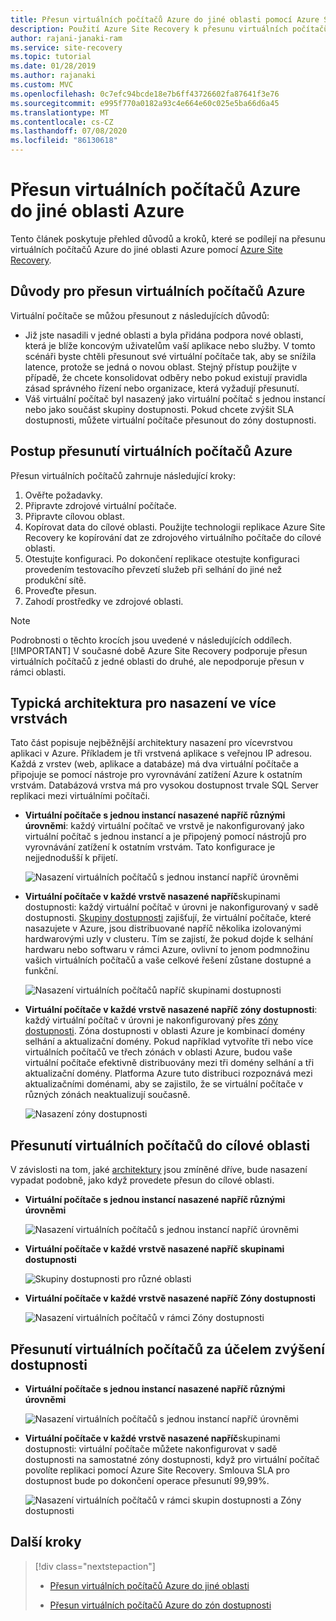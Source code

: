 ```yaml
---
title: Přesun virtuálních počítačů Azure do jiné oblasti pomocí Azure Site Recovery
description: Použití Azure Site Recovery k přesunu virtuálních počítačů Azure z jedné oblasti Azure do jiné.
author: rajani-janaki-ram
ms.service: site-recovery
ms.topic: tutorial
ms.date: 01/28/2019
ms.author: rajanaki
ms.custom: MVC
ms.openlocfilehash: 0c7efc94bcde18e7b6ff43726602fa87641f3e76
ms.sourcegitcommit: e995f770a0182a93c4e664e60c025e5ba66d6a45
ms.translationtype: MT
ms.contentlocale: cs-CZ
ms.lasthandoff: 07/08/2020
ms.locfileid: "86130618"
---
```

# <a name="moving-azure-vms-to-another-azure-region"></a>Přesun virtuálních počítačů Azure do jiné oblasti Azure

Tento článek poskytuje přehled důvodů a kroků, které se podílejí na přesunu virtuálních počítačů Azure do jiné oblasti Azure pomocí [Azure Site Recovery](site-recovery-overview.md). 


## <a name="reasons-to-move-azure-vms"></a>Důvody pro přesun virtuálních počítačů Azure

Virtuální počítače se můžou přesunout z následujících důvodů:

- Již jste nasadili v jedné oblasti a byla přidána podpora nové oblasti, která je blíže koncovým uživatelům vaší aplikace nebo služby. V tomto scénáři byste chtěli přesunout své virtuální počítače tak, aby se snížila latence, protože se jedná o novou oblast. Stejný přístup použijte v případě, že chcete konsolidovat odběry nebo pokud existují pravidla zásad správného řízení nebo organizace, která vyžadují přesunutí.
- Váš virtuální počítač byl nasazený jako virtuální počítač s jednou instancí nebo jako součást skupiny dostupnosti. Pokud chcete zvýšit SLA dostupnosti, můžete virtuální počítače přesunout do zóny dostupnosti.

## <a name="steps-to-move-azure-vms"></a>Postup přesunutí virtuálních počítačů Azure

Přesun virtuálních počítačů zahrnuje následující kroky:

1. Ověřte požadavky.
2. Připravte zdrojové virtuální počítače.
3. Připravte cílovou oblast.
4. Kopírovat data do cílové oblasti. Použijte technologii replikace Azure Site Recovery ke kopírování dat ze zdrojového virtuálního počítače do cílové oblasti.
5. Otestujte konfiguraci. Po dokončení replikace otestujte konfiguraci provedením testovacího převzetí služeb při selhání do jiné než produkční sítě.
6. Proveďte přesun.
7. Zahodí prostředky ve zdrojové oblasti.

> [!NOTE]
> Podrobnosti o těchto krocích jsou uvedené v následujících oddílech.
> [!IMPORTANT]
> V současné době Azure Site Recovery podporuje přesun virtuálních počítačů z jedné oblasti do druhé, ale nepodporuje přesun v rámci oblasti.

## <a name="typical-architectures-for-a-multi-tier-deployment"></a>Typická architektura pro nasazení ve více vrstvách

Tato část popisuje nejběžnější architektury nasazení pro vícevrstvou aplikaci v Azure. Příkladem je tři vrstvená aplikace s veřejnou IP adresou. Každá z vrstev (web, aplikace a databáze) má dva virtuální počítače a připojuje se pomocí nástroje pro vyrovnávání zatížení Azure k ostatním vrstvám. Databázová vrstva má pro vysokou dostupnost trvale SQL Server replikaci mezi virtuálními počítači.

* **Virtuální počítače s jednou instancí nasazené napříč různými úrovněmi**: každý virtuální počítač ve vrstvě je nakonfigurovaný jako virtuální počítač s jednou instancí a je připojený pomocí nástrojů pro vyrovnávání zatížení k ostatním vrstvám. Tato konfigurace je nejjednodušší k přijetí.

     ![Nasazení virtuálních počítačů s jednou instancí napříč úrovněmi](media/move-vm-overview/regular-deployment.png)

* **Virtuální počítače v každé vrstvě nasazené napříč**skupinami dostupnosti: každý virtuální počítač v úrovni je nakonfigurovaný v sadě dostupnosti. [Skupiny dostupnosti](../virtual-machines/windows/tutorial-availability-sets.md) zajišťují, že virtuální počítače, které nasazujete v Azure, jsou distribuované napříč několika izolovanými hardwarovými uzly v clusteru. Tím se zajistí, že pokud dojde k selhání hardwaru nebo softwaru v rámci Azure, ovlivní to jenom podmnožinu vašich virtuálních počítačů a vaše celkové řešení zůstane dostupné a funkční.

     ![Nasazení virtuálních počítačů napříč skupinami dostupnosti](media/move-vm-overview/avset.png)

* **Virtuální počítače v každé vrstvě nasazené napříč zóny dostupnosti**: každý virtuální počítač v úrovni je nakonfigurovaný přes [zóny dostupnosti](../availability-zones/az-overview.md). Zóna dostupnosti v oblasti Azure je kombinací domény selhání a aktualizační domény. Pokud například vytvoříte tři nebo více virtuálních počítačů ve třech zónách v oblasti Azure, budou vaše virtuální počítače efektivně distribuovány mezi tři domény selhání a tři aktualizační domény. Platforma Azure tuto distribuci rozpoznává mezi aktualizačními doménami, aby se zajistilo, že se virtuální počítače v různých zónách neaktualizují současně.

     ![Nasazení zóny dostupnosti](media/move-vm-overview/zone.png)

## <a name="move-vms-as-is-to-a-target-region"></a>Přesunutí virtuálních počítačů do cílové oblasti

V závislosti na tom, jaké [architektury](#typical-architectures-for-a-multi-tier-deployment) jsou zmíněné dříve, bude nasazení vypadat podobně, jako když provedete přesun do cílové oblasti.

* **Virtuální počítače s jednou instancí nasazené napříč různými úrovněmi**

     ![Nasazení virtuálních počítačů s jednou instancí napříč úrovněmi](media/move-vm-overview/single-zone.png)

* **Virtuální počítače v každé vrstvě nasazené napříč skupinami dostupnosti**

     ![Skupiny dostupnosti pro různé oblasti](media/move-vm-overview/crossregionaset.png)

* **Virtuální počítače v každé vrstvě nasazené napříč Zóny dostupnosti**

     ![Nasazení virtuálních počítačů v rámci Zóny dostupnosti](media/move-vm-overview/azonecross.png)

## <a name="move-vms-to-increase-availability"></a>Přesunutí virtuálních počítačů za účelem zvýšení dostupnosti

* **Virtuální počítače s jednou instancí nasazené napříč různými úrovněmi**

     ![Nasazení virtuálních počítačů s jednou instancí napříč úrovněmi](media/move-vm-overview/single-zone.png)

* **Virtuální počítače v každé vrstvě nasazené napříč**skupinami dostupnosti: virtuální počítače můžete nakonfigurovat v sadě dostupnosti na samostatné zóny dostupnosti, když pro virtuální počítač povolíte replikaci pomocí Azure Site Recovery. Smlouva SLA pro dostupnost bude po dokončení operace přesunutí 99,99%.

     ![Nasazení virtuálních počítačů v rámci skupin dostupnosti a Zóny dostupnosti](media/move-vm-overview/aset-azone.png)

## <a name="next-steps"></a>Další kroky

> [!div class="nextstepaction"]
> 
> * [Přesun virtuálních počítačů Azure do jiné oblasti](azure-to-azure-tutorial-migrate.md)
> 
> * [Přesun virtuálních počítačů Azure do zón dostupnosti](move-azure-vms-avset-azone.md)

